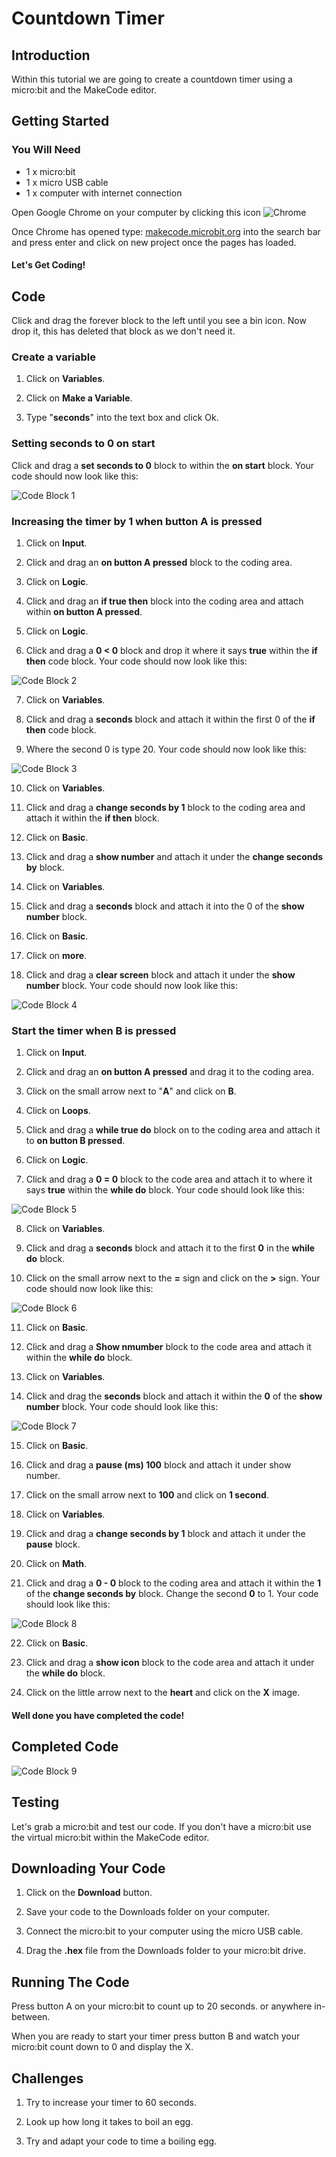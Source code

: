 # Countdown Timer

## Introduction

Within this tutorial we are going to create a countdown timer using a micro:bit and the MakeCode editor.

## Getting Started

### You Will Need

* 1 x micro:bit
* 1 x micro USB cable
* 1 x computer with internet connection

Open Google Chrome on your computer by clicking this icon ![Chrome](images/Chrome.png)

Once Chrome has opened type: [makecode.microbit.org](https://makecode.microbit.org/) into the search bar and press enter and click on new project once the pages has loaded.

#### Let's Get Coding!

## Code

Click and drag the forever block to the left until you see a bin icon. Now drop it, this has deleted that block as we don't need it.

### Create a variable

1. Click on **Variables**.

2. Click on **Make a Variable**.

3. Type "**seconds**" into the text box and click Ok.

### Setting seconds to 0 on start

Click and drag a **set seconds to 0** block to within the **on start** block. Your code should now look like this:

![Code Block 1](images/CodeBlock01.png)

### Increasing the timer by 1 when button A is pressed

1. Click on **Input**.

2. Click and drag an **on button A pressed** block to the coding area.

3. Click on **Logic**.

4. Click and drag an **if true then** block into the coding area and attach within **on button A pressed**.

5. Click on **Logic**.

6. Click and drag a **0 < 0** block and drop it where it says **true** within the **if then** code block. Your code should now look like this:

![Code Block 2](images/CodeBlock02.png)

7. Click on **Variables**.

8. Click and drag a **seconds** block and attach it within the first 0 of the **if then** code block.
9.  Where the second 0 is type 20. Your code should now look like this:

![Code Block 3](images/CodeBlock03.png)

10. Click on **Variables**.

11. Click and drag a **change seconds by 1** block to the coding area and attach it within the **if then** block.
12. Click on **Basic**.

13. Click and drag a **show number** and attach it under the **change seconds by** block.
14. Click on **Variables**.

15. Click and drag a **seconds** block and attach it into the 0 of the **show number** block.
16. Click on **Basic**.

17. Click on **more**.

18. Click and drag a **clear screen** block and attach it under the **show number** block. Your code should now look like this:

![Code Block 4](images/CodeBlock04.png)

### Start the timer when B is pressed

1. Click on **Input**.

2. Click and drag an **on button A pressed** and drag it to the coding area.
3. Click on the small arrow next to "**A**" and click on **B**.

4. Click on **Loops**.

5. Click and drag a **while true do** block on to the coding area and attach it to **on button B pressed**.

6. Click on **Logic**.

7. Click and drag a **0 = 0** block to the code area and attach it to where it says **true** within the **while do** block. Your code should look like this:

![Code Block 5](images/CodeBlock05.png)

8. Click on **Variables**.

9. Click and drag a **seconds** block and attach it to the first **0** in the **while do** block.

10. Click on the small arrow next to the **=** sign and click on the **>** sign. Your code should now look like this:

 ![Code Block 6](images/CodeBlock06.png)

11. Click on **Basic**.

12. Click and drag a **Show nmumber** block to the code area and attach it within the **while do** block.

13. Click on **Variables**.

14. Click and drag the **seconds** block and attach it within the **0** of the **show number** block. Your code should look like this:

![Code Block 7](images/CodeBlock07.png)

15. Click on **Basic**.

16. Click and drag a **pause (ms) 100** block and attach it under show number.

17. Click on the small arrow next to **100** and click on **1 second**.

18. Click on **Variables**.

19. Click and drag a **change seconds by 1** block and attach it under the **pause** block.

20. Click on **Math**.

21. Click and drag a **0 - 0** block to the coding area and attach it within the **1** of the **change seconds by** block. Change the second **0** to 1. Your code should look like this:

 ![Code Block 8](images/CodeBlock08.png)

22. Click on **Basic**.

23. Click and drag a **show icon** block to the code area and attach it under the **while do** block.

24. Click on the little arrow next to the **heart** and click on the **X** image.

#### Well done you have completed the code!

## Completed Code

![Code Block 9](images/CodeBlock09.png)

## Testing

Let's grab a micro:bit and test our code. If you don't have a micro:bit use the virtual micro:bit within the MakeCode editor.

## Downloading Your Code

1. Click on the **Download** button.

2. Save your code to the Downloads folder on your computer.

3. Connect the micro:bit to your computer using the micro USB cable.

4. Drag the **.hex** file from the Downloads folder to your micro:bit drive.

## Running The Code

Press button A on your micro:bit to count up to 20 seconds. or anywhere in-between. 

When you are ready to start your timer press button B and watch your micro:bit count down to 0 and display the X.

## Challenges

1. Try to increase your timer to 60 seconds.

2. Look up how long it takes to boil an egg.

3. Try and adapt your code to time a boiling egg.

